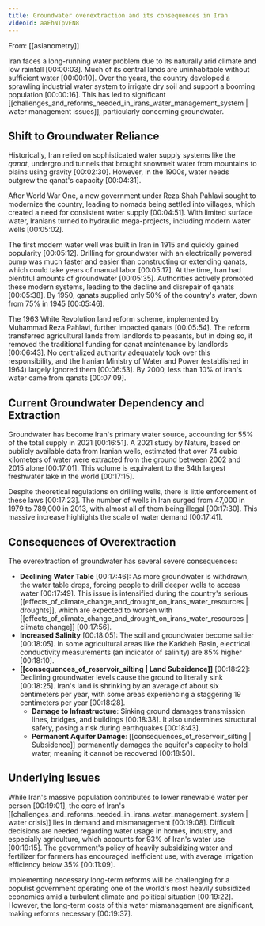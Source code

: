 ```yaml
---
title: Groundwater overextraction and its consequences in Iran
videoId: aaEhNTpvEN8
---
```


From: [[asianometry]] <br/> 

Iran faces a long-running water problem due to its naturally arid climate and low rainfall <a class="yt-timestamp" data-t="00:00:03">[00:00:03]</a>. Much of its central lands are uninhabitable without sufficient water <a class="yt-timestamp" data-t="00:00:10">[00:00:10]</a>. Over the years, the country developed a sprawling industrial water system to irrigate dry soil and support a booming population <a class="yt-timestamp" data-t="00:00:16">[00:00:16]</a>. This has led to significant [[challenges_and_reforms_needed_in_irans_water_management_system | water management issues]], particularly concerning groundwater.

## Shift to Groundwater Reliance

Historically, Iran relied on sophisticated water supply systems like the *qanat*, underground tunnels that brought snowmelt water from mountains to plains using gravity <a class="yt-timestamp" data-t="00:02:30">[00:02:30]</a>. However, in the 1900s, water needs outgrew the qanat's capacity <a class="yt-timestamp" data-t="00:04:31">[00:04:31]</a>.

After World War One, a new government under Reza Shah Pahlavi sought to modernize the country, leading to nomads being settled into villages, which created a need for consistent water supply <a class="yt-timestamp" data-t="00:04:51">[00:04:51]</a>. With limited surface water, Iranians turned to hydraulic mega-projects, including modern water wells <a class="yt-timestamp" data-t="00:05:02">[00:05:02]</a>.

The first modern water well was built in Iran in 1915 and quickly gained popularity <a class="yt-timestamp" data-t="00:05:12">[00:05:12]</a>. Drilling for groundwater with an electrically powered pump was much faster and easier than constructing or extending qanats, which could take years of manual labor <a class="yt-timestamp" data-t="00:05:17">[00:05:17]</a>. At the time, Iran had plentiful amounts of groundwater <a class="yt-timestamp" data-t="00:05:35">[00:05:35]</a>. Authorities actively promoted these modern systems, leading to the decline and disrepair of qanats <a class="yt-timestamp" data-t="00:05:38">[00:05:38]</a>. By 1950, qanats supplied only 50% of the country's water, down from 75% in 1945 <a class="yt-timestamp" data-t="00:05:46">[00:05:46]</a>.

The 1963 White Revolution land reform scheme, implemented by Muhammad Reza Pahlavi, further impacted qanats <a class="yt-timestamp" data-t="00:05:54">[00:05:54]</a>. The reform transferred agricultural lands from landlords to peasants, but in doing so, it removed the traditional funding for qanat maintenance by landlords <a class="yt-timestamp" data-t="00:06:43">[00:06:43]</a>. No centralized authority adequately took over this responsibility, and the Iranian Ministry of Water and Power (established in 1964) largely ignored them <a class="yt-timestamp" data-t="00:06:53">[00:06:53]</a>. By 2000, less than 10% of Iran's water came from qanats <a class="yt-timestamp" data-t="00:07:09">[00:07:09]</a>.

## Current Groundwater Dependency and Extraction

Groundwater has become Iran's primary water source, accounting for 55% of the total supply in 2021 <a class="yt-timestamp" data-t="00:16:51">[00:16:51]</a>. A 2021 study by Nature, based on publicly available data from Iranian wells, estimated that over 74 cubic kilometers of water were extracted from the ground between 2002 and 2015 alone <a class="yt-timestamp" data-t="00:17:01">[00:17:01]</a>. This volume is equivalent to the 34th largest freshwater lake in the world <a class="yt-timestamp" data-t="00:17:15">[00:17:15]</a>.

Despite theoretical regulations on drilling wells, there is little enforcement of these laws <a class="yt-timestamp" data-t="00:17:23">[00:17:23]</a>. The number of wells in Iran surged from 47,000 in 1979 to 789,000 in 2013, with almost all of them being illegal <a class="yt-timestamp" data-t="00:17:30">[00:17:30]</a>. This massive increase highlights the scale of water demand <a class="yt-timestamp" data-t="00:17:41">[00:17:41]</a>.

## Consequences of Overextraction

The overextraction of groundwater has several severe consequences:

*   **Declining Water Table** <a class="yt-timestamp" data-t="00:17:46">[00:17:46]</a>: As more groundwater is withdrawn, the water table drops, forcing people to drill deeper wells to access water <a class="yt-timestamp" data-t="00:17:49">[00:17:49]</a>. This issue is intensified during the country's serious [[effects_of_climate_change_and_drought_on_irans_water_resources | droughts]], which are expected to worsen with [[effects_of_climate_change_and_drought_on_irans_water_resources | climate change]] <a class="yt-timestamp" data-t="00:17:56">[00:17:56]</a>.
*   **Increased Salinity** <a class="yt-timestamp" data-t="00:18:05">[00:18:05]</a>: The soil and groundwater become saltier <a class="yt-timestamp" data-t="00:18:05">[00:18:05]</a>. In some agricultural areas like the Karkheh Basin, electrical conductivity measurements (an indicator of salinity) are 85% higher <a class="yt-timestamp" data-t="00:18:10">[00:18:10]</a>.
*   **[[consequences_of_reservoir_silting | Land Subsidence]]** <a class="yt-timestamp" data-t="00:18:22">[00:18:22]</a>: Declining groundwater levels cause the ground to literally sink <a class="yt-timestamp" data-t="00:18:25">[00:18:25]</a>. Iran's land is shrinking by an average of about six centimeters per year, with some areas experiencing a staggering 19 centimeters per year <a class="yt-timestamp" data-t="00:18:28">[00:18:28]</a>.
    *   **Damage to Infrastructure**: Sinking ground damages transmission lines, bridges, and buildings <a class="yt-timestamp" data-t="00:18:38">[00:18:38]</a>. It also undermines structural safety, posing a risk during earthquakes <a class="yt-timestamp" data-t="00:18:43">[00:18:43]</a>.
    *   **Permanent Aquifer Damage**: [[consequences_of_reservoir_silting | Subsidence]] permanently damages the aquifer's capacity to hold water, meaning it cannot be recovered <a class="yt-timestamp" data-t="00:18:50">[00:18:50]</a>.

## Underlying Issues

While Iran's massive population contributes to lower renewable water per person <a class="yt-timestamp" data-t="00:19:01">[00:19:01]</a>, the core of Iran's [[challenges_and_reforms_needed_in_irans_water_management_system | water crisis]] lies in demand and mismanagement <a class="yt-timestamp" data-t="00:19:08">[00:19:08]</a>. Difficult decisions are needed regarding water usage in homes, industry, and especially agriculture, which accounts for 93% of Iran's water use <a class="yt-timestamp" data-t="00:19:15">[00:19:15]</a>. The government's policy of heavily subsidizing water and fertilizer for farmers has encouraged inefficient use, with average irrigation efficiency below 35% <a class="yt-timestamp" data-t="00:11:09">[00:11:09]</a>.

Implementing necessary long-term reforms will be challenging for a populist government operating one of the world's most heavily subsidized economies amid a turbulent climate and political situation <a class="yt-timestamp" data-t="00:19:22">[00:19:22]</a>. However, the long-term costs of this water mismanagement are significant, making reforms necessary <a class="yt-timestamp" data-t="00:19:37">[00:19:37]</a>.